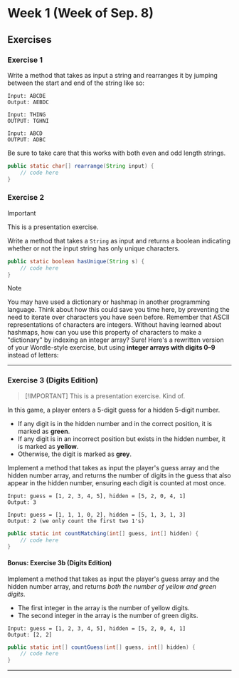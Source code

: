 # Week 1 (Week of Sep. 8)

## Exercises

### Exercise 1

Write a method that takes as input a string and rearranges it by jumping between the start and end of the string like so:

```
Input: ABCDE
Output: AEBDC

Input: THING
OUTPUT: TGHNI

Input: ABCD
OUTPUT: ADBC
```

Be sure to take care that this works with both even and odd length strings.

```java
public static char[] rearrange(String input) {
    // code here
}
```

### Exercise 2

> [!IMPORTANT]
> This is a presentation exercise.

Write a method that takes a `String` as input and returns a boolean indicating whether or not the input string has only unique characters.

```java
public static boolean hasUnique(String s) {
    // code here
}
```

> [!NOTE]
> You may have used a dictionary or hashmap in another programming language. Think about how this could save you time here, by preventing the need to iterate over characters you have seen before. Remember that ASCII representations of characters are integers. Without having learned about hashmaps, how can you use this property of characters to make a "dictionary" by indexing an integer array?
Sure! Here's a rewritten version of your Wordle-style exercise, but using **integer arrays with digits 0–9** instead of letters:

---

### Exercise 3 (Digits Edition)

> \[!IMPORTANT]
> This is a presentation exercise. Kind of.

In this game, a player enters a 5-digit guess for a hidden 5-digit number.

* If any digit is in the hidden number and in the correct position, it is marked as **green**.
* If any digit is in an incorrect position but exists in the hidden number, it is marked as **yellow**.
* Otherwise, the digit is marked as **grey**.

Implement a method that takes as input the player's guess array and the hidden number array, and returns the number of digits in the guess that also appear in the hidden number, ensuring each digit is counted at most once.

```
Input: guess = [1, 2, 3, 4, 5], hidden = [5, 2, 0, 4, 1]
Output: 3

Input: guess = [1, 1, 1, 0, 2], hidden = [5, 1, 3, 1, 3]
Output: 2 (we only count the first two 1's)
```

```java
public static int countMatching(int[] guess, int[] hidden) {
    // code here
}
```

#### Bonus: Exercise 3b (Digits Edition)

Implement a method that takes as input the player's guess array and the hidden number array, and returns *both the number of yellow and green digits*.

* The first integer in the array is the number of yellow digits.
* The second integer in the array is the number of green digits.

```
Input: guess = [1, 2, 3, 4, 5], hidden = [5, 2, 0, 4, 1]
Output: [2, 2]
```

```java
public static int[] countGuess(int[] guess, int[] hidden) {
    // code here
}
```

---


